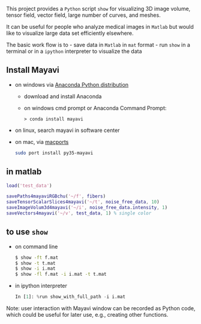 This project provides a `Python` script `show` for visualizing 3D image volume, tensor field, vector field, large number of curves, and meshes.

It can be useful for people who analyze medical images in `Matlab` but would like to visualize large data set efficiently elsewhere.

The basic work flow is to 
    - save data in `Matlab` in `mat` format
    - run `show` in a terminal or in a `ipython` interpreter to visualize the data


## Install Mayavi 
- on windows via [Anaconda Python distribution](http://continuum.io/downloads)
    - download and install Anaconda
    - on windows cmd prompt or Anaconda Command Prompt: 

        ```
        > conda install mayavi
        ```
- on linux, search mayavi in software center 
- on mac, via [macports](https://www.macports.org/ports.php?by=name&substr=mayavi)

    ```bash
    sudo port install py35-mayavi
    ```

## in matlab

```matlab
load('test_data')

savePaths4mayaviRGBchu('~/f', fibers)
saveTensorScalarSlices4mayavi('~/t', noise_free_data, 10)
saveImageVolum3d4mayavi('~/i', noise_free_data.intensity, 1)
saveVectors4mayavi('~/v', test_data, 1) % single color
```

## to use `show`
- on command line

    ```bash
    $ show -ft f.mat
    $ show -t t.mat
    $ show -i i.mat
    $ show -fl f.mat -i i.mat -t t.mat
    ```

- in ipython interpreter

    ```python
    In [1]: %run show_with_full_path -i i.mat

    ```
    
Note: user interaction with Mayavi window can be recorded as Python code, which could be useful for later use, e.g., creating other functions.
